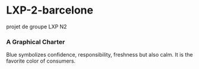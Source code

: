 # LXP-2-barcelone
projet de groupe LXP N2
### A Graphical Charter
Blue symbolizes confidence, responsibility, freshness but also calm. It is the favorite color of consumers.
